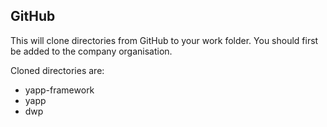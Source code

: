 GitHub
------

This will clone directories from GitHub to your work folder.
You should first be added to the company organisation.

Cloned directories are:
- yapp-framework
- yapp
- dwp
